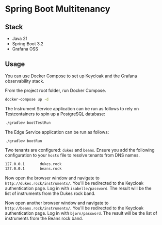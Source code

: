# Spring Boot Multitenancy

## Stack

* Java 21
* Spring Boot 3.2
* Grafana OSS

## Usage

You can use Docker Compose to set up Keycloak and the Grafana observability stack.

From the project root folder, run Docker Compose.

```bash
docker-compose up -d
```

The Instrument Service application can be run as follows to rely on Testcontainers to spin up a PostgreSQL database:

```bash
./gradlew bootTestRun
```

The Edge Service application can be run as follows:

```bash
./gradlew bootRun
```

Two tenants are configured: `dukes` and `beans`. Ensure you add the following configuration to your `hosts` file to resolve tenants from DNS names.

```bash
127.0.0.1       dukes.rock
127.0.0.1       beans.rock
```

Now open the browser window and navigate to `http://dukes.rock/instruments/`. You'll be redirected to the Keycloak authentication page. Log in with `isabelle/password`. The result will be the list of instruments from the Dukes rock band.

Now open another browser window and navigate to `http://beans.rock/instruments/`. You'll be redirected to the Keycloak authentication page. Log in with `bjorn/password`. The result will be the list of instruments from the Beans rock band.
